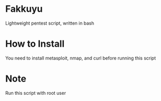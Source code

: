 # Fakkuyu
Lightweight pentest script, written in bash

# How to Install
You need to install metasploit, nmap, and curl before running this script

# Note
Run this script with root user
